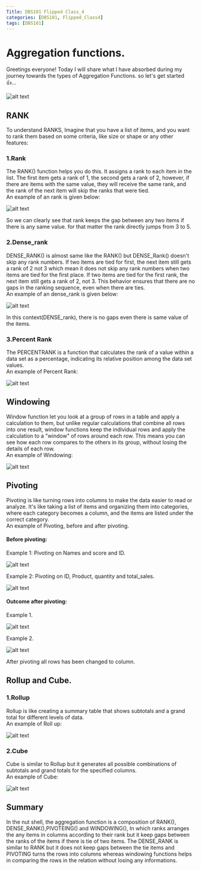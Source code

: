 ```yaml
---
Title: DBS101 Flipped Class_4
categories: [DBS101, Flipped_Class4]
tags: [DBS101]
---
```



# Aggregation functions.
Greetings everyone! Today I will share what I have absorbed during my journey towards the types of Aggregation Functions. so let's get started 👍...

![alt text](<../images fc4/learning_outcome.png>)

## RANK
To understand RANKS, Imagine that you have a list of items, and you want to rank them based on some criteria, like size or shape or any other features:

### 1.Rank 
The RANK() function helps you do this. It assigns a rank to each item in the list. The first item gets a rank of 1, the second gets a rank of 2, however, if there are items with the same value, they will receive the same rank, and the rank of the next item will skip the ranks that were tied.<br>
An example of an rank is given below:

![alt text](<../images fc4/Rank.png>)

So we can clearly see that rank keeps the gap between any two items if there is any same value. for that matter the rank directly jumps from 3 to 5.

### 2.Dense_rank
DENSE_RANK() is almost same like the RANK() but  DENSE_Rank() doesn't skip any rank numbers. If two items are tied for first, the next item still gets a rank of 2 not 3 which mean it does not skip any rank numbers when two items are tied for the first place. If two items are tied for the first rank, the next item still gets a rank of 2, not 3. This behavior ensures that there are no gaps in the ranking sequence, even when there are ties.<br>
An example of an dense_rank is given below:

![alt text](<../images fc4/Dense_rank.png>)

In this context(DENSE_rank), there is no gaps even there is same value of the items.

### 3.Percent Rank
The PERCENTRANK is a function that calculates the rank of a value within a data set as a percentage, indicating its relative position among the data set values.<br>
An example of Percent Rank:

![alt text](<../images fc4/percent_rank.png>)


## Windowing
Window function let you look at a group of rows in a table and apply a calculation to them, but unlike regular calculations that combine all rows into one result, window functions keep the individual rows and apply the calculation to a "window" of rows around each row. This means you can see how each row compares to the others in its group, without losing the details of each row.<br>
An example of Windowing:

![alt text](<../images fc4/windowing.png>)

## Pivoting
Pivoting is like turning rows into columns to make the data easier to read or analyze. It's like taking a list of items and organizing them into categories, where each category becomes a column, and the items are listed under the correct category.<br>
An example of Pivoting, before and after pivoting.<br>
#### Before pivoting:
Example 1: Pivoting on Names and score and ID.

![alt text](<../images fc4/before_pivoting.png>)

Example 2: Pivoting on ID, Product, quantity and total_sales.

![alt text](<../images fc4/ex1.png>)

#### Outcome after pivoting:<br>
Example 1.

![alt text](<../images fc4/after_pivoting.png>)

Example 2.

![alt text](<../images fc4/ex2.png>)

After pivoting all rows has been changed to column.
## Rollup and Cube. 
### 1.Rollup
Rollup is like creating a summary table that shows subtotals and a grand total for different levels of data.<br>
An example of Roll up:

![alt text](<../images fc4/rollup.png>)

### 2.Cube
Cube is similar to Rollup but it generates all possible combinations of subtotals and grand totals for the specified columns.<br>
An example of Cube:

![alt text](<../images fc4/cube.png>)

## Summary
In the nut shell, the aggregation function is a composition of RANK(), DENSE_RANK(),PIVOTEING() and WINDOWING(),  In which ranks arranges the any items in columns according to their rank but it keep gaps between the ranks of the items if there is tie of two items. The DENSE_RANK is similar to RANK but it does not keep gaps between the tie items and PIVOTING turns the rows into columns whereas windowing functions helps in comparing the rows in the relation without losing any informations.










